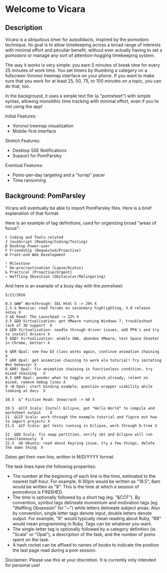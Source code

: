 Welcome to Vicara
==
Description
--
Vicara is a ubiquitous timer for autodidacts, inspired by the pomodoro technique. Its goal is to allow timekeeping across a broad range of interests with minimal effort and peculiar benefit, without ever actually having to set a pomodoro or manage any sort of attention-hogging timekeeping system.

The way it works is very simple: you earn 5 minutes of break time for every 25 minutes of work time. You set timers by thumbing a category on a fullscreen Voronoi treemap interface on your phone. If you want to make sure that you work for at least 25, 50, 75, or 100 minutes on a topic, you can do that, too.

In the background, it uses a simple text file (a "pomsheet") with simple syntax, allowing monolithic time tracking with minimal effort, even if you're not using the app!

Initial Features:
- Voronoi treemap visualization
- Mobile-first interface

Stretch Features:
- Desktop SSE Notifications
- Support for PomParsley

Eventual Features:
- Poms-per-day targeting and a "turnip" pacer
- Time ransoming

Background: PomParsley
--
Vicara will eventually be able to import PomParsley files. Here is a brief explanation of that format.

Here is an example of tag definitions, used for organizing broad "areas of focus":

    C Coding and Tools-related
    J JavaScript (Reading/Coding/Testing)
    D Desktop Power-user
    F Friendship (Requested/Proactive)
    W Front-end Web Development

    ! Milestone
    ^ De-procrastination (Lapse/Hiatus)
    & Practical (Proactive/Urgent)
    ~ Waffling Obsession (Obstacular/Malingering)

And here is an example of a busy day with the pomsheet:

    5/21/2016

    0.5 &WW^ Workthrough: SEL Html 5 -> 29% X
    1.5 & Renoise: read forums on secondary highlighting, 3.0 release notes X
    3 &E Read: The Launchpad -> 22% X
    3.5 &DD Virtualization: get VMware running Windows 7, troubleshoot lack of 3D support  X
    4 &DD Virtualization: noodle through driver issues, add PPA's and try to install drivers X
    5 &DD! Virtualization: enable SNA, abandon VMware, test Space Shooter in Chrome, better! X

    6 &RR Opal: see how D3 class works again, continue animation chaining     X
    7 &RR Opal: get animation chaining to work ala tutorial! Try imitating #on behavior X
    8 &RR! Opal: fix animation chaining in functionless condition, try mixed chaining   X
    8.5 &RR Opal: ponder when to toggle on_branch_already, relent on mixed, remove debug lines X
    9 ~W Opal: start binding example, question wrapper viability while looking at docs  X

    10.5  &^ Fiction Read: Snowcrash -> 60 X

    20.5  &CCF Scala: Install Eclipse, get "Hello World" to compile and worksheet output    X
    21  &CCF Scala: work through the example tutorial and figure out how to import projects X
    21.5  &CF Scala: get tests running in Eclipse, work through b-tree X 

    22  &DD Scala: fix swap partition, verify sbt and Eclipse will run simultaneously  X
    22.5  &D Ubuntu: read about keyring issue, try a few things, delete the damn thing  X   

Dates get their own line, written in M/D/YYYY format.

The task lines have the following properties:

- The number at the beginning of each line is the time, estimated to the nearest half-hour. For example, 6:30pm would be written as "18.5", 8am would be written as "8". This is the time at which a session of pomodoros is FINISHED.
- The time is optionally followed by a short tag (eg. "&CCF"). By convention, symbol tags delineate momentum and motivation tags (eg. "Waffling Obsession" for "~") while letters delineate subject areas. Also by convention, single letter tags denote input, double letters denote output. For example, "R" would typically mean reading about Ruby, "RR" would mean programming in Ruby. Tags can be whatever you want.
- The single-letter tag is optionally followed by a category definition  (ie. "Scala" or "Opal"), a description of the task, and the number of poms spent on the task.
- A hash rocket can be affixed to names of books to indicate the position the last page read during a pom session.

Disclaimer: Please use this at your discretion. It is currently only intended for personal use!
